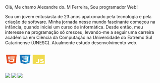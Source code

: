 Olá, Me chamo Alexandre do. M Ferreira, Sou programador Web!

Sou um jovem entusiasta de 23 anos apaixonado pela tecnologia e pela criação de software. Minha jornada nesse mundo fascinante começou na infância, quando iniciei um curso de informática. Desde então, meu interesse na programação só cresceu, levando-me a seguir uma carreira acadêmica em Ciência da Computação na Universidade do Extremo Sul Catarinense (UNESC). Atualmente estudo desenvolvimento web.

<div style="display: inline_block"><br>
  <img align="center" alt="Icone-HTML" height="30" width="40" src="https://raw.githubusercontent.com/devicons/devicon/master/icons/html5/html5-original.svg">
  <img align="center" alt="Icone-CSS" height="30" width="40" src="https://raw.githubusercontent.com/devicons/devicon/master/icons/css3/css3-original.svg">
  <img align="center" alt="Icone-Js" height="30" width="40" src="https://raw.githubusercontent.com/devicons/devicon/master/icons/javascript/javascript-plain.svg">
</div>
  
  ##
 
<div> 
  <a href="" target="_blank"><img src="https://img.shields.io/badge/-Instagram-%23E4405F?style=for-the-badge&logo=instagram&logoColor=white" target="_blank"></a> 
  <a href = "malito:monteferreiraalexandre@gmail.com"><img src="https://img.shields.io/badge/-Gmail-%23333?style=for-the-badge&logo=gmail&logoColor=white" target="_blank"></a>
  <a href="https://www.linkedin.com/in/alexandre-do-m-ferreira-457756236/" target="_blank"><img src="https://img.shields.io/badge/-LinkedIn-%230077B5?style=for-the-  
  badge&logo=linkedin&logoColor=white" target="_blank"></a> 
</div>
